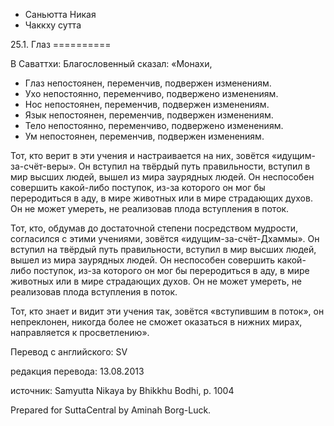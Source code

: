 









* Саньютта Никая
* Чаккху сутта


25\.1\. Глаз
\=\=\=\=\=\=\=\=\=\=



В Саваттхи: Благословенный сказал: «Монахи,


* Глаз непостоянен, переменчив, подвержен изменениям\.
* Ухо непостоянно, переменчиво, подвержено изменениям\.
* Нос непостоянен, переменчив, подвержен изменениям\.
* Язык непостоянен, переменчив, подвержен изменениям\.
* Тело непостоянно, переменчиво, подвержено изменениям\.
* Ум непостоянен, переменчив, подвержен изменениям\.


Тот, кто верит в эти учения и настраивается на них, зовётся «идущим\-за\-счёт\-веры»\. Он вступил на твёрдый путь правильности, вступил в мир высших людей, вышел из мира заурядных людей\. Он неспособен совершить какой\-либо поступок, из\-за которого он мог бы переродиться в аду, в мире животных или в мире страдающих духов\. Он не может умереть, не реализовав плода вступления в поток\.


Тот, кто, обдумав до достаточной степени посредством мудрости, согласился с этими учениями, зовётся «идущим\-за\-счёт\-Дхаммы»\. Он вступил на твёрдый путь правильности, вступил в мир высших людей, вышел из мира заурядных людей\. Он неспособен совершить какой\-либо поступок, из\-за которого он мог бы переродиться в аду, в мире животных или в мире страдающих духов\. Он не может умереть, не реализовав плода вступления в поток\.


Тот, кто знает и видит эти учения так, зовётся «вступившим в поток», он непреклонен, никогда более не сможет оказаться в нижних мирах, направляется к просветлению»\.



Перевод с английского: SV


редакция перевода: 13\.08\.2013


источник: Samyutta Nikaya by Bhikkhu Bodhi, p\. 1004


Prepared for SuttaCentral by Aminah Borg\-Luck\.






